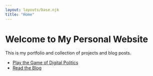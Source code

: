 ```yaml
---
layout: layouts/base.njk
title: "Home"
---
```

# Welcome to My Personal Website

This is my portfolio and collection of projects and blog posts.

- [Play the Game of Digital Politics](/game.html)
- [Read the Blog](/blog/) 